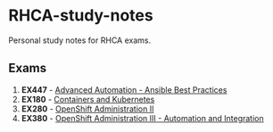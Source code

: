 # RHCA-study-notes
Personal study notes for RHCA exams.

## Exams

1. **EX447** - [Advanced Automation - Ansible Best Practices](https://github.com/alephgamma/RHCA-study-notes/blob/main/1_EX447_study_notes.md)
2. **EX180** - [Containers and Kubernetes](https://github.com/alephgamma/RHCA-study-notes/blob/main/2_EX180_study_notes.md)
3. **EX280** - [OpenShift Administration II](https://github.com/alephgamma/RHCA-study-notes/blob/main/3_EX280_study_notes.md)
4. **EX380** - [OpenShift Administration III - Automation and Integration](https://github.com/alephgamma/RHCA-study-notes/blob/main/4_EX380_study_notes.md)
